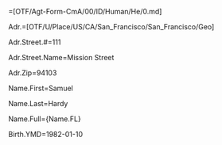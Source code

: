 =[OTF/Agt-Form-CmA/00/ID/Human/He/0.md]

Adr.=[OTF/U/Place/US/CA/San_Francisco/San_Francisco/Geo]

Adr.Street.#=111

Adr.Street.Name=Mission Street

Adr.Zip=94103

Name.First=Samuel

Name.Last=Hardy

Name.Full={Name.FL}

Birth.YMD=1982-01-10
